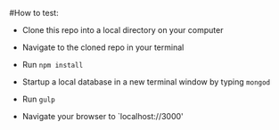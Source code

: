#How to test:

- Clone this repo into a local directory on your computer

- Navigate to the cloned repo in your terminal

- Run `npm install`

- Startup a local database in a new terminal window by typing `mongod`

- Run `gulp`

- Navigate your browser to `localhost://3000'






